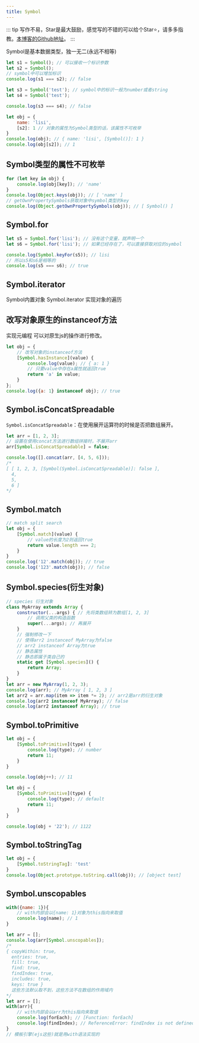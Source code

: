 ```yaml
---
title: Symbol
---
```

::: tip
写作不易，Star是最大鼓励，感觉写的不错的可以给个Star⭐，请多多指教。[本博客的Github地址](https://github.com/liujie2019/VuePress-Blog)。
:::

Symbol是基本数据类型，独一无二(永远不相等)
```js
let s1 = Symbol(); // 可以接收一个标识参数
let s2 = Symbol();
// symbol中可以增加标识
console.log(s1 === s2); // false
```
```js
let s3 = Symbol('test'); // symbol中的标识一般为number或者string
let s4 = Symbol('test');

console.log(s3 === s4); // false
```
```js
let obj = {
    name: 'lisi',
    [s2]: 1 // 对象的属性为Symbol类型的话，该属性不可枚举
}
console.log(obj); // { name: 'lisi', [Symbol()]: 1 }
console.log(obj[s2]); // 1
```
## Symbol类型的属性不可枚举
```js
for (let key in obj) {
    console.log(obj[key]); // 'name'
}
console.log(Object.keys(obj)); // [ 'name' ]
// getOwnPropertySymbols获取对象中symbol类型的key
console.log(Object.getOwnPropertySymbols(obj)); // [ Symbol() ]
```
## Symbol.for
```js
let s5 = Symbol.for('lisi'); // 没有这个变量，就声明一个
let s6 = Symbol.for('lisi'); // 如果已经存在了，可以直接获取对应的symbol

console.log(Symbol.keyFor(s5)); // lisi
// 所以s5和s6是相等的
console.log(s5 === s6); // true
```
## Symbol.iterator
Symbol内置对象 Symbol.iterator 实现对象的遍历

## 改写对象原生的instanceof方法
实现元编程 可以对原生js的操作进行修改。
```js
let obj = {
    // 改写对象的instanceof方法
    [Symbol.hasInstance](value) {
        console.log(value); // { a: 1 }
        // 只要value中存在a属性就返回true
        return 'a' in value;
    }
};
console.log({a: 1} instanceof obj); // true
```
## Symbol.isConcatSpreadable
`Symbol.isConcatSpreadable`：在使用展开运算符的时候是否把数组展开。
```js
let arr = [1, 2, 3];
// 设置在使用concat方法进行数组拼接时，不展开arr
arr[Symbol.isConcatSpreadable] = false;

console.log([].concat(arr, [4, 5, 6]));
/*
[ [ 1, 2, 3, [Symbol(Symbol.isConcatSpreadable)]: false ],
  4,
  5,
  6 ]
*/
```
## Symbol.match
```js
// match split search
let obj = {
    [Symbol.match](value) {
        // value的长度为2则返回true
        return value.length === 2;
    }
}
console.log('12'.match(obj)); // true
console.log('123'.match(obj)); // false
```
## Symbol.species(衍生对象)
```js
// species 衍生对象
class MyArray extends Array {
    constructor(...args) { // 先将类数组转为数组[1, 2, 3]
        // 调用父类的构造函数
        super(...args); // 再展开
    }
    // 强制修改一下
    // 使得arr2 instanceof MyArray为false
    // arr2 instanceof Array为true
    // 静态属性
    // 静态即属于类自己的
    static get [Symbol.species]() {
        return Array;
    }
}
let arr = new MyArray(1, 2, 3);
console.log(arr); // MyArray [ 1, 2, 3 ]
let arr2 = arr.map(item => item *= 2); // arr2是arr的衍生对象
console.log(arr2 instanceof MyArray); // false
console.log(arr2 instanceof Array); // true
```
## Symbol.toPrimitive
```js
let obj = {
    [Symbol.toPrimitive](type) {
        console.log(type); // number
        return 11;
    }
}

console.log(obj++); // 11
```
```js
let obj = {
    [Symbol.toPrimitive](type) {
        console.log(type); // default
        return 11;
    }
}

console.log(obj + '22'); // 1122
```
## Symbol.toStringTag
```js
let obj = {
    [Symbol.toStringTag]: 'test'
}
console.log(Object.prototype.toString.call(obj)); // [object test]
```
## Symbol.unscopables
```js
with({name: 1}){
    // with内部会以{name: 1}对象为this指向来取值
    console.log(name); // 1
}
```
```js
let arr = [];
console.log(arr[Symbol.unscopables]);
/*
{ copyWithin: true,
  entries: true,
  fill: true,
  find: true,
  findIndex: true,
  includes: true,
  keys: true }
  这些方法默认取不到，这些方法不在数组的作用域内
*/
let arr = [];
with(arr){
    // with内部会以arr为this指向来取值
    console.log(forEach); // [Function: forEach]
    console.log(findIndex); // ReferenceError: findIndex is not defined
}
// 模板引擎(ejs这些)就是用with语法实现的
```